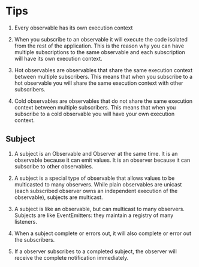 # Tips

1. Every observable has its own execution context

2. When you subscribe to an observable it will execute the code isolated from the rest of the application. This is the reason why you can have multiple subscriptions to the same observable and each subscription will have its own execution context.

3. Hot observables are observables that share the same execution context between multiple subscribers. This means that when you subscribe to a hot observable you will share the same execution context with other subscribers.

4. Cold observables are observables that do not share the same execution context between multiple subscribers. This means that when you subscribe to a cold observable you will have your own execution context.

## Subject

1. A subject is an Observable and Observer at the same time. It is an observable because it can emit values. It is an observer because it can subscribe to other observables.

2. A subject is a special type of observable that allows values to be multicasted to many observers. While plain observables are unicast (each subscribed observer owns an independent execution of the observable), subjects are multicast.

3. A subject is like an observable, but can multicast to many observers. Subjects are like EventEmitters: they maintain a registry of many listeners.

4. When a subject complete or errors out, it will also complete or error out the subscribers.

5. If a observer subscribes to a completed subject, the observer will receive the complete notification immediately.
